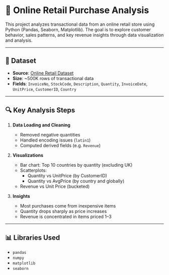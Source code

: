 # 🛒 Online Retail Purchase Analysis

This project analyzes transactional data from an online retail store using Python (Pandas, Seaborn, Matplotlib). The goal is to explore customer behavior, sales patterns, and key revenue insights through data visualization and analysis.

---

## 📁 Dataset

- **Source**: [Online Retail Dataset](https://raw.githubusercontent.com/guipsamora/pandas_exercises/master/07_Visualization/Online_Retail/Online_Retail.csv)
- **Size**: ~500K rows of transactional data
- **Fields**: `InvoiceNo`, `StockCode`, `Description`, `Quantity`, `InvoiceDate`, `UnitPrice`, `CustomerID`, `Country`

---

## 🔍 Key Analysis Steps

1. **Data Loading and Cleaning**
   - Removed negative quantities
   - Handled encoding issues (`latin1`)
   - Computed derived fields (e.g. `Revenue`)

2. **Visualizations**
   - Bar chart: Top 10 countries by quantity (excluding UK)
   - Scatterplots:
     - Quantity vs UnitPrice (by CustomerID)
     - Quantity vs AvgPrice (by country and globally)
   - Revenue vs Unit Price (bucketed)

3. **Insights**
   - Most purchases come from inexpensive items
   - Quantity drops sharply as price increases
   - Revenue is concentrated in items priced $1–$3

---

## 📊 Libraries Used

- `pandas`
- `numpy`
- `matplotlib`
- `seaborn`

